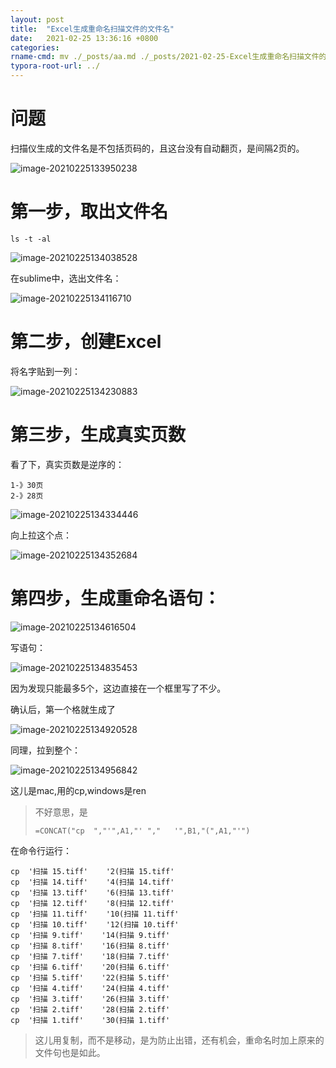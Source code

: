 ```yaml
---
layout: post
title:  "Excel生成重命名扫描文件的文件名"
date:   2021-02-25 13:36:16 +0800
categories: 
rname-cmd: mv ./_posts/aa.md ./_posts/2021-02-25-Excel生成重命名扫描文件的文件名.md
typora-root-url: ../
---
```


# 问题

扫描仪生成的文件名是不包括页码的，且这台没有自动翻页，是间隔2页的。

![image-20210225133950238](/assets/2021-02-25-Excel生成重命名扫描文件的文件名.assets/image-20210225133950238.png)

# 第一步，取出文件名

```
ls -t -al
```

![image-20210225134038528](/assets/2021-02-25-Excel生成重命名扫描文件的文件名.assets/image-20210225134038528.png)

在sublime中，选出文件名：

![image-20210225134116710](/assets/2021-02-25-Excel生成重命名扫描文件的文件名.assets/image-20210225134116710.png)

# 第二步，创建Excel

将名字贴到一列：

![image-20210225134230883](/assets/2021-02-25-Excel生成重命名扫描文件的文件名.assets/image-20210225134230883.png)

# 第三步，生成真实页数

看了下，真实页数是逆序的：

```
1-》30页
2-》28页
```

![image-20210225134334446](/assets/2021-02-25-Excel生成重命名扫描文件的文件名.assets/image-20210225134334446.png)

向上拉这个点：

![image-20210225134352684](/assets/2021-02-25-Excel生成重命名扫描文件的文件名.assets/image-20210225134352684.png)

# 第四步，生成重命名语句：

![image-20210225134616504](/assets/2021-02-25-Excel生成重命名扫描文件的文件名.assets/image-20210225134616504.png)

写语句：

![image-20210225134835453](/assets/2021-02-25-Excel生成重命名扫描文件的文件名.assets/image-20210225134835453.png)

因为发现只能最多5个，这边直接在一个框里写了不少。

确认后，第一个格就生成了

![image-20210225134920528](/assets/2021-02-25-Excel生成重命名扫描文件的文件名.assets/image-20210225134920528.png)

同理，拉到整个：

![image-20210225134956842](/assets/2021-02-25-Excel生成重命名扫描文件的文件名.assets/image-20210225134956842.png)

这儿是mac,用的cp,windows是ren

> 不好意思，是 
>
> ```
> =CONCAT("cp  ","'",A1,"' ","   '",B1,"(",A1,"'")
> ```

在命令行运行：

```
cp  '扫描 15.tiff'    '2(扫描 15.tiff'
cp  '扫描 14.tiff'    '4(扫描 14.tiff'
cp  '扫描 13.tiff'    '6(扫描 13.tiff'
cp  '扫描 12.tiff'    '8(扫描 12.tiff'
cp  '扫描 11.tiff'    '10(扫描 11.tiff'
cp  '扫描 10.tiff'    '12(扫描 10.tiff'
cp  '扫描 9.tiff'    '14(扫描 9.tiff'
cp  '扫描 8.tiff'    '16(扫描 8.tiff'
cp  '扫描 7.tiff'    '18(扫描 7.tiff'
cp  '扫描 6.tiff'    '20(扫描 6.tiff'
cp  '扫描 5.tiff'    '22(扫描 5.tiff'
cp  '扫描 4.tiff'    '24(扫描 4.tiff'
cp  '扫描 3.tiff'    '26(扫描 3.tiff'
cp  '扫描 2.tiff'    '28(扫描 2.tiff'
cp  '扫描 1.tiff'    '30(扫描 1.tiff'
```

> 这儿用复制，而不是移动，是为防止出错，还有机会，重命名时加上原来的文件句也是如此。